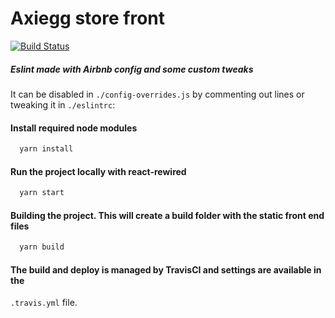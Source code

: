 # Axiegg store front
[![Build Status](https://travis-ci.com/axiegg/axiegg-eggstore.svg?branch=master)](https://travis-ci.com/axiegg/axiegg-eggstore)

##### Eslint made with Airbnb config and some custom tweaks
It can be disabled in `./config-overrides.js` by commenting out lines or tweaking it in `./eslintrc`:

#### Install required node modules
```sh
  yarn install
```

#### Run the project locally with react-rewired
```sh
  yarn start
```

#### Building the project. This will create a build folder with the static front end files
```sh
  yarn build
```

#### The build and deploy is managed by TravisCI and settings are available in the
`.travis.yml` file.

